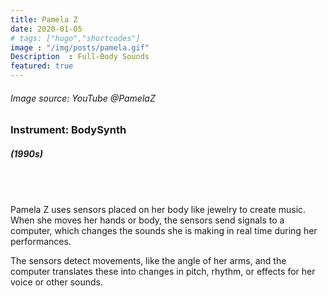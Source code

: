 ```yaml
---
title: Pamela Z 
date: 2020-01-05
# tags: ["hugo","shortcodes"]
image : "/img/posts/pamela.gif"
Description  : Full-Body Sounds
featured: true
---
```


###### *Image source: YouTube @PamelaZ*

### Instrument: **BodySynth**

##### (1990s)

## &nbsp;

Pamela Z uses sensors placed on her body like jewelry to create music. When she moves her hands or body, the sensors send signals to a computer, which changes the sounds she is making in real time during her performances.

The sensors detect movements, like the angle of her arms, and the computer translates these into changes in pitch, rhythm, or effects for her voice or other sounds.